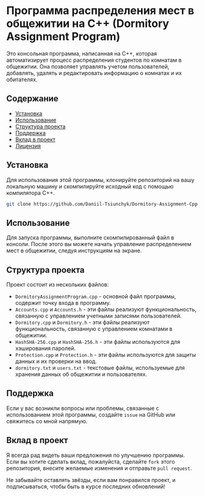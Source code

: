 # Программа распределения мест в общежитии на C++ (Dormitory Assignment Program)

Это консольная программа, написанная на C++, которая автоматизирует процесс распределения студентов по комнатам в общежитии. Она позволяет управлять учетом пользователей, добавлять, удалять и редактировать информацию о комнатах и их обитателях.

## Содержание

- [Установка](#установка)
- [Использование](#использование)
- [Структура проекта](#структура-проекта)
- [Поддержка](#поддержка)
- [Вклад в проект](#вклад-в-проект)
- [Лицензия](#лицензия)

## Установка

Для использования этой программы, клонируйте репозиторий на вашу локальную машину и скомпилируйте исходный код с помощью компилятора C++.

```bash
git clone https://github.com/Daniil-Tsiunchyk/Dormitory-Assignment-Cpp.git
```

## Использование

Для запуска программы, выполните скомпилированный файл в консоли. После этого вы можете начать управление распределением мест в общежитии, следуя инструкциям на экране.

## Структура проекта

Проект состоит из нескольких файлов:

- `DormitoryAssignmentProgram.cpp` - основной файл программы, содержит точку входа в программу.
- `Accounts.cpp` и `Accounts.h` - эти файлы реализуют функциональность, связанную с управлением учетными записями пользователей.
- `Dormitory.cpp` и `Dormitory.h` - эти файлы реализуют функциональность, связанную с управлением комнатами в общежитии.
- `HashSHA-256.cpp` и `HashSHA-256.h` - эти файлы используются для хэширования паролей.
- `Protection.cpp` и `Protection.h` - эти файлы используются для защиты данных и их проверки на ввод.
- `dormitory.txt` и `users.txt` - текстовые файлы, используемые для хранения данных об общежитии и пользователях.

## Поддержка

Если у вас возникли вопросы или проблемы, связанные с использованием этой программы, создайте `issue` на GitHub или свяжитесь со мной напрямую.

## Вклад в проект

Я всегда рад видеть ваши предложения по улучшению программы. Если вы хотите сделать вклад, пожалуйста, сделайте `fork` этого репозитория, внесите желаемые изменения и отправьте `pull request`.

Не забывайте оставлять звёзды, если вам понравился проект, и подписываться, чтобы быть в курсе последних обновлений!
